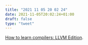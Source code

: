 ```yaml
---
title: "2021 11 05 20 02 24"
date: 2021-11-05T20:02:24+01:00
draft: false
type: "tweet"
---
```

[How to learn compilers: LLVM Edition](https://lowlevelbits.org/how-to-learn-compilers-llvm-edition/).
